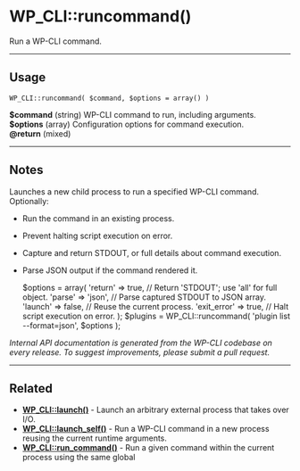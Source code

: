 # WP_CLI::runcommand()

Run a WP-CLI command.

***

## Usage

    WP_CLI::runcommand( $command, $options = array() )

<div>
<strong>$command</strong> (string) WP-CLI command to run, including arguments.<br />
<strong>$options</strong> (array) Configuration options for command execution.<br />
<strong>@return</strong> (mixed) <br />
</div>


***

## Notes

Launches a new child process to run a specified WP-CLI command.
Optionally:

* Run the command in an existing process.
* Prevent halting script execution on error.
* Capture and return STDOUT, or full details about command execution.
* Parse JSON output if the command rendered it.


    $options = array(
      'return'     => true,   // Return 'STDOUT'; use 'all' for full object.
      'parse'      => 'json', // Parse captured STDOUT to JSON array.
      'launch'     => false,  // Reuse the current process.
      'exit_error' => true,   // Halt script execution on error.
    );
    $plugins = WP_CLI::runcommand( 'plugin list --format=json', $options );
    


*Internal API documentation is generated from the WP-CLI codebase on every release. To suggest improvements, please submit a pull request.*


***

## Related

<ul>



<li><strong><a href="https://make.wordpress.org/cli/handbook/internal-api/wp-cli-launch/">WP_CLI::launch()</a></strong> - Launch an arbitrary external process that takes over I/O.</li>


<li><strong><a href="https://make.wordpress.org/cli/handbook/internal-api/wp-cli-launch-self/">WP_CLI::launch_self()</a></strong> - Run a WP-CLI command in a new process reusing the current runtime arguments.</li>


<li><strong><a href="https://make.wordpress.org/cli/handbook/internal-api/wp-cli-run-command/">WP_CLI::run_command()</a></strong> - Run a given command within the current process using the same global</li>



</ul>


